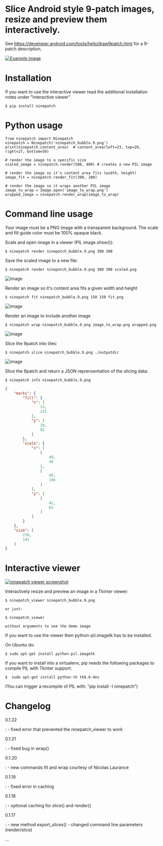 Slice Android style 9-patch images, resize and preview them interactively.
==========================================================================

See <https://developer.android.com/tools/help/draw9patch.html> for a
9-patch description.

[![Example image](https://raw.githubusercontent.com/vindolin/ninepatch/master/ninepatch/data/ninepatch_bubble.9.png)](https://raw.githubusercontent.com/vindolin/ninepatch/master/ninepatch/data/ninepatch_bubble.9.png)

Installation
============

If you want to use the interactive viewer read the additional
installation notes under "Interactive viewer".

    $ pip install ninepatch

Python usage
============

``` {.sourceCode .python}
from ninepatch import Ninepatch
ninepatch = Ninepatch('ninepatch_bubble.9.png')
print(ninepatch.content_area)  # content_area(left=23, top=20, right=27, bottom=59)

# render the image to a specific size
scaled_image = ninepatch.render(500, 400) # creates a new PIL image

# render the image so it's content area fits (width, height)
image_fit = ninepatch.render_fit(300, 200)

# render the image so it wraps another PIL image
image_to_wrap = Image.open('image_to_wrap.png')
wrapped_image = ninepatch.render_wrap(image_to_wrap)
```

Command line usage
==================

Your image must be a PNG image with a transparent background. The scale
and fill guide color must be 100% opaque black.

Scale and open image in a viewer (PIL image.show()):

    $ ninepatch render ninepatch_bubble.9.png 300 300

Save the scaled image to a new file:

    $ ninepatch render ninepatch_bubble.9.png 300 300 scaled.png

![image](https://raw.githubusercontent.com/vindolin/ninepatch/master/ninepatch/data/ninepatch_bubble_300x300.png)

Render an image so it's content area fits a given width and height

    $ ninepatch fit ninepatch_bubble.9.png 150 150 fit.png

![image](https://raw.githubusercontent.com/vindolin/ninepatch/master/ninepatch/data/fit.png)

Render an image to include another image

    $ ninepatch wrap ninepatch_bubble.9.png image_to_wrap.png wrapped.png

![image](https://raw.githubusercontent.com/vindolin/ninepatch/master/ninepatch/data/wrapped.png)

Slice the 9patch into tiles:

    $ ninepatch slice ninepatch_bubble.9.png ./outputdir

![image](https://raw.githubusercontent.com/vindolin/ninepatch/master/ninepatch/data/slice_export.png)

Slice the 9patch and return a JSON reprensentation of the slicing data:

    $ ninepatch info ninepatch_bubble.9.png

```JSON
{
    "marks": {
        "fill": {
            "x": [
                23,
                231
            ],
            "y": [
                20,
                82
            ]
        },
        "scale": {
            "x": [
                [
                    49,
                    49
                ],
                [
                    89,
                    196
                ]
            ],
            "y": [
                [
                    42,
                    63
                ]
            ]
        }
    },
    "size": [
        258,
        141
    ]
}
```

Interactive viewer
==================

[![ninepatch viewer screenshot](https://raw.githubusercontent.com/vindolin/ninepatch/master/ninepatch/data/ninepatch_viewer_screenshot.png)](https://raw.githubusercontent.com/vindolin/ninepatch/master/ninepatch/data/ninepatch_viewer_screenshot.png)

Interactively resize and preview an image in a Tkinter viewer:

    $ ninepatch_viewer ninepatch_bubble.9.png

    or just:

    $ ninepatch_viewer

    without arguments to see the demo image

If you want to use the viewer then python-pil.imagetk has to be
installed.

On Ubuntu do:

    $ sudo apt-get install python-pil.imagetk

If you want to install into a virtualenv, pip needs the following
packages to compile PIL with Tkinter support:

    $  sudo apt-get install python-tk tk8.6-dev

(You can trigger a recompile of PIL with: "pip install -I ninepatch")

Changelog
=========

0.1.22

:   -   fixed error that prevented the ninepatch_viewer to work

0.1.21

:   -   fixed bug in wrap()

0.1.20

:   -   new commands fit and wrap courtesy of Nicolas Laurance

0.1.19

:   -   fixed error in caching

0.1.18

:   -   optional caching for slice() and render()

0.1.17

:   -   new method export\_slices()
    -   changed command line parameters (render/slice)

...
